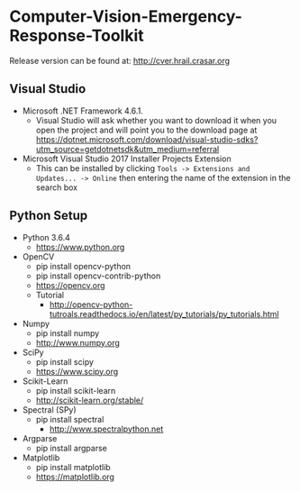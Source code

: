 # Computer-Vision-Emergency-Response-Toolkit

Release version can be found at: http://cver.hrail.crasar.org

## Visual Studio
* Microsoft .NET Framework 4.6.1.
  * Visual Studio will ask whether you want to download it when you open the project and will point you to the download page at https://dotnet.microsoft.com/download/visual-studio-sdks?utm_source=getdotnetsdk&utm_medium=referral
* Microsoft Visual Studio 2017 Installer Projects Extension
  * This can be installed by clicking ```Tools -> Extensions and Updates... -> Online``` then entering the name of the extension in the search box
  

## Python Setup
* Python 3.6.4
  * https://www.python.org
* OpenCV
  * pip install opencv-python
  * pip install opencv-contrib-python
  * https://opencv.org
  * Tutorial
    * http://opencv-python-tutroals.readthedocs.io/en/latest/py_tutorials/py_tutorials.html
* Numpy
  * pip install numpy
  * http://www.numpy.org
* SciPy
  * pip install scipy
  * https://www.scipy.org
* Scikit-Learn
  * pip install scikit-learn
  * http://scikit-learn.org/stable/
* Spectral (SPy)
  * pip install spectral
    * http://www.spectralpython.net
* Argparse
  * pip install argparse
* Matplotlib
  * pip install matplotlib
  * https://matplotlib.org

